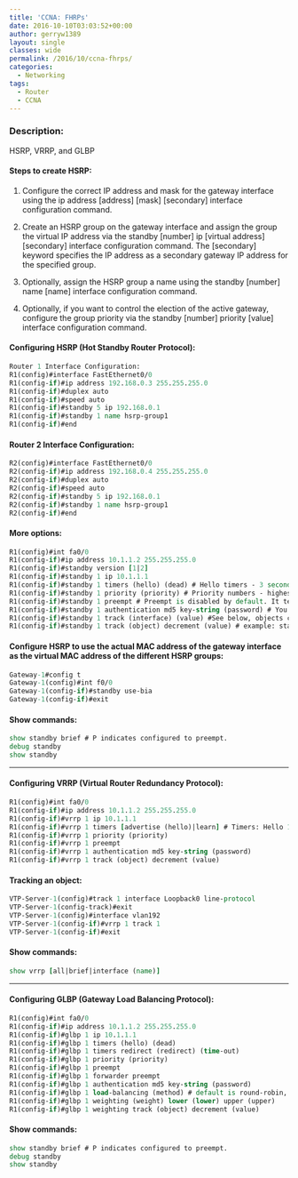 ```yaml
---
title: 'CCNA: FHRPs'
date: 2016-10-10T03:03:52+00:00
author: gerryw1389
layout: single
classes: wide
permalink: /2016/10/ccna-fhrps/
categories:
  - Networking
tags:
  - Router
  - CCNA
---
```

<!--more-->

### Description:

HSRP, VRRP, and GLBP

#### Steps to create HSRP:

1. Configure the correct IP address and mask for the gateway interface using the ip address \[address\] \[mask\] [secondary] interface configuration command.  

2. Create an HSRP group on the gateway interface and assign the group the virtual IP address via the standby \[number] ip [virtual address\]\[secondary\] interface configuration command. The [secondary] keyword specifies the IP address as a secondary gateway IP address for the specified group.  

3. Optionally, assign the HSRP group a name using the standby [number] name [name] interface configuration command.  

4. Optionally, if you want to control the election of the active gateway, configure the group priority via the standby [number] priority [value] interface configuration command.

#### Configuring HSRP (Hot Standby Router Protocol):

   ```tcl
   Router 1 Interface Configuration:
   R1(config)#interface FastEthernet0/0
   R1(config-if)#ip address 192.168.0.3 255.255.255.0
   R1(config-if)#duplex auto
   R1(config-if)#speed auto
   R1(config-if)#standby 5 ip 192.168.0.1
   R1(config-if)#standby 1 name hsrp-group1
   R1(config-if)#end
   ```

#### Router 2 Interface Configuration:

   ```tcl
   R2(config)#interface FastEthernet0/0
   R2(config-if)#ip address 192.168.0.4 255.255.255.0
   R2(config-if)#duplex auto
   R2(config-if)#speed auto
   R2(config-if)#standby 5 ip 192.168.0.1
   R2(config-if)#standby 1 name hsrp-group1
   R2(config-if)#end
   ```

#### More options:

   ```tcl
   R1(config)#int fa0/0
   R1(config-if)#ip address 10.1.1.2 255.255.255.0
   R1(config-if)#standby version [1|2]
   R1(config-if)#standby 1 ip 10.1.1.1
   R1(config-if)#standby 1 timers (hello) (dead) # Hello timers - 3 seconds / Dead timers 10 seconds
   R1(config-if)#standby 1 priority (priority) # Priority numbers - highest is active / lowest is passive router = default is 100 (max 255)
   R1(config-if)#standby 1 preempt # Preempt is disabled by default. It tells the router to become active once it comes back online if it goes down.
   R1(config-if)#standby 1 authentication md5 key-string (password) # You can also use a key here. See the security section on how to create a key.
   R1(config-if)#standby 1 track (interface) (value) #See below, objects can be created per interface or in global config.
   R1(config-if)#standby 1 track (object) decrement (value) # example: standby 1 track GigabitEthernet5/1 50. This will track an interface and decrement its priority value if it goes down.
   ```

#### Configure HSRP to use the actual MAC address of the gateway interface as the virtual MAC address of the different HSRP groups:

   ```tcl
   Gateway-1#config t
   Gateway-1(config)#int f0/0
   Gateway-1(config-if)#standby use-bia
   Gateway-1(config-if)#exit
   ```

#### Show commands:

   ```tcl
   show standby brief # P indicates configured to preempt.
   debug standby
   show standby
   ```

---

#### Configuring VRRP (Virtual Router Redundancy Protocol):

   ```tcl
   R1(config)#int fa0/0
   R1(config-if)#ip address 10.1.1.2 255.255.255.0
   R1(config-if)#vrrp 1 ip 10.1.1.1
   R1(config-if)#vrrp 1 timers [advertise (hello)|learn] # Timers: Hello 1 second / Dead 3 seconds. Once you change hello, dead changes automatically.
   R1(config-if)#vrrp 1 priority (priority)
   R1(config-if)#vrrp 1 preempt
   R1(config-if)#vrrp 1 authentication md5 key-string (password)
   R1(config-if)#vrrp 1 track (object) decrement (value)
   ```

#### Tracking an object:

   ```tcl
   VTP-Server-1(config)#track 1 interface Loopback0 line-protocol
   VTP-Server-1(config-track)#exit
   VTP-Server-1(config)#interface vlan192
   VTP-Server-1(config-if)#vrrp 1 track 1
   VTP-Server-1(config-if)#exit
   ```

#### Show commands:

   ```tcl
   show vrrp [all|brief|interface (name)]
   ```

---

#### Configuring GLBP (Gateway Load Balancing Protocol):

   ```tcl
   R1(config)#int fa0/0
   R1(config-if)#ip address 10.1.1.2 255.255.255.0
   R1(config-if)#glbp 1 ip 10.1.1.1
   R1(config-if)#glbp 1 timers (hello) (dead)
   R1(config-if)#glbp 1 timers redirect (redirect) (time-out)
   R1(config-if)#glbp 1 priority (priority)
   R1(config-if)#glbp 1 preempt
   R1(config-if)#glbp 1 forwarder preempt
   R1(config-if)#glbp 1 authentication md5 key-string (password)
   R1(config-if)#glbp 1 load-balancing (method) # default is round-robin, best to leave it as is.
   R1(config-if)#glbp 1 weighting (weight) lower (lower) upper (upper)
   R1(config-if)#glbp 1 weighting track (object) decrement (value)
   ```

#### Show commands:

   ```tcl
   show standby brief # P indicates configured to preempt.
   debug standby
   show standby
   ```

